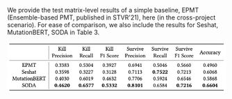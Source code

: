 We provide the test matrix-level results of a simple baseline, EPMT (Ensemble-based PMT, published in STVR'21), here (in the cross-project scenario). For ease of comparison, we also include the results for Seshat, MutationBERT, SODA in Table 3.

![alt text](./figs/simple_baseline.png "Simple Baseline")
